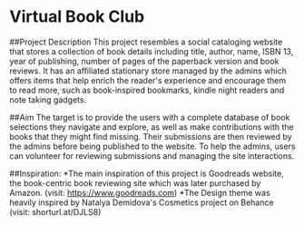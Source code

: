 # Virtual Book Club

##Project Description
This project resembles a social cataloging website that stores a collection of book 
details including title, author, name, ISBN 13, year of publishing, number of pages of 
the paperback version and book reviews. It has an affiliated stationary store managed 
by the admins which offers items that help enrich the reader's experience and 
encourage them to read more, such as book-inspired bookmarks, kindle night readers 
and note taking gadgets.

##Aim
The target is to provide the users with a complete database of book selections they 
navigate and explore, as well as make contributions with the books that they might find 
missing. Their submissions are then reviewed by the admins before being published to 
the website. To help the admins, users can volunteer for reviewing submissions and 
managing the site interactions.

##Inspiration:
*The main inspiration of this project is Goodreads website, the book-centric book 
reviewing site which was later purchased by Amazon. (visit: https://www.goodreads.com)
*The Design theme was heavily inspired by Natalya Demidova's Cosmetics project 
on Behance (visit: shorturl.at/DJLS8)
